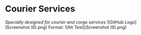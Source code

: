 # Courier Services
*Specially designed for courier and corgo services*
![GitHub Logo](Screenshot (6).png)
Format: ![Alt Text](Screenshot (6).png)

